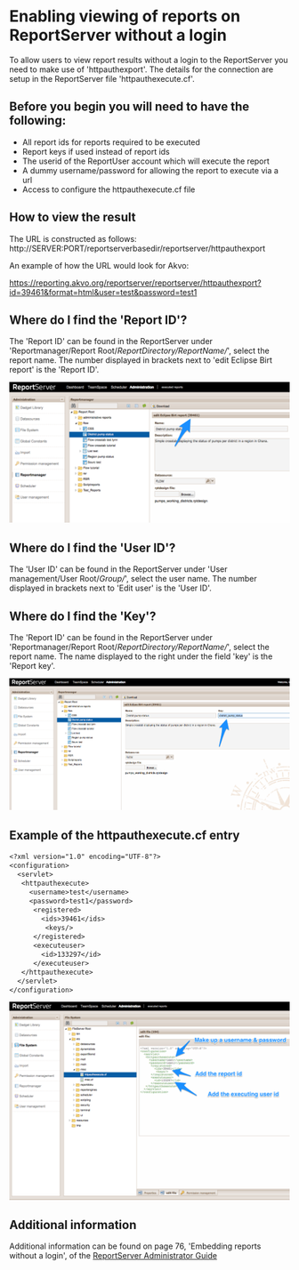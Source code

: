 # **Enabling viewing of reports on ReportServer without a login**

To allow users to view report results without a login to the ReportServer you need to make use of 'httpauthexport'.
The details for the connection are setup in the ReportServer file 'httpauthexecute.cf'.

## Before you begin you will need to have the following:

- All report ids for reports required to be executed
- Report keys if used instead of report ids
- The userid of the ReportUser account which will execute the report
- A dummy username/password for allowing the report to execute via a url
- Access to configure the httpauthexecute.cf file

## How to view the result

The URL is constructed as follows:
http://SERVER:PORT/reportserverbasedir/reportserver/httpauthexport

An example of how the URL would look for Akvo:

https://reporting.akvo.org/reportserver/reportserver/httpauthexport?id=39461&format=html&user=test&password=test1


## Where do I find the 'Report ID'?

The 'Report ID' can be found in the ReportServer under 'Reportmanager/Report Root/*ReportDirectory/ReportName/*', select the report name.  The number displayed in brackets next to 'edit Eclipse Birt report' is the 'Report ID'.

![Report ID location](https://raw.githubusercontent.com/akvo/akvo-reporting/master/Documentation/tutorials/embedding_reports/img/10.png?raw=true "Report ID location")


##  Where do I find the 'User ID'?

The 'User ID' can be found in the ReportServer under 'User management/User Root/*Group/*', select the user name.  The number displayed in brackets next to 'Edit user' is the 'User ID'.

## Where do I find the 'Key'?

The 'Report ID' can be found in the ReportServer under 'Reportmanager/Report Root/*ReportDirectory/ReportName/*', select the report name.  The name displayed to the right under the field 'key' is the 'Report key'.

![User ID location](https://raw.githubusercontent.com/akvo/akvo-reporting/master/Documentation/tutorials/embedding_reports/img/25.png?raw=true "User ID location")

##  Example of the httpauthexecute.cf entry 

```
<?xml version="1.0" encoding="UTF-8"?>
<configuration>
  <servlet>
   <httpauthexecute>
     <username>test</username>
     <password>test1</password>
      <registered>
        <ids>39461</ids>
         <keys/>
      </registered>
      <executeuser>
        <id>133297</id>
      </executeuser>
   </httpauthexecute>
  </servlet>
</configuration>
```
![Httpauthexecute.cf](https://raw.githubusercontent.com/akvo/akvo-reporting/master/Documentation/tutorials/embedding_reports/img/30.png?raw=true "Httpauthexecute.cf")

##  Additional information

Additional information can be found on page 76, 'Embedding reports without a login', of the [ReportServer Administrator Guide](https://www.dropbox.com/s/cyrrv8jpc1vctr0/Report_server_Administrator_Guide.pdf?dl=0)
